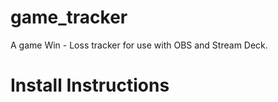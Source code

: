 # game_tracker
A game Win - Loss tracker for use with OBS and Stream Deck. 

# Install Instructions
